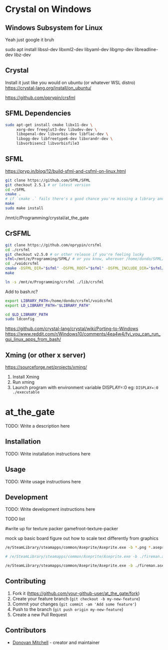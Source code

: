 # Crystal on Windows

## Windows Subsystem for Linux
Yeah just google it bruh

sudo apt install libssl-dev libxml2-dev libyaml-dev libgmp-dev libreadline-dev libz-dev


## Crystal
Install it just like you would on ubuntu (or whatever WSL distro)
https://crystal-lang.org/install/on_ubuntu/

https://github.com/oprypin/crsfml

## SFML Dependencies
```bash
sudo apt-get install cmake libx11-dev \
     xorg-dev freeglut3-dev libudev-dev \
     libopenal-dev libvorbis-dev libflac-dev \
     libogg-dev libfreetype6-dev libxrandr-dev \
     libvorbisenc2 libvorbisfile3
```
## SFML
https://pryp.in/blog/12/build-sfml-and-csfml-on-linux.html
```bash
git clone https://github.com/SFML/SFML
git checkout 2.5.1 # or latest version
cd ~/SFML
cmake .
# if `cmake .` fails there's a good chance you're missing a library and it tells you that.
make
sudo make install
```

/mnt/c/Programming/crystal/at_the_gate

## CrSFML
```bash
git clone https://github.com/oprypin/crsfml
cd ./crsfml
git checkout v2.5.0 # or other release if you're feeling lucky
sfml=/mnt/e/Programming/SFML/ # or you know, wherever /home/dondo/SFML/
cd ./voidcrsfml
cmake -DSFML_DIR="$sfml" -DSFML_ROOT="$sfml" -DSFML_INCLUDE_DIR="$sfml/include" -DCMAKE_MODULE_PATH="$sfml/cmake/Modules" .
make
```

```bash
ln -s /mnt/e/Programming/crsfml ./lib/crsfml
```

Add to bash.rc?
```bash
export LIBRARY_PATH=/home/dondo/crsfml/voidcsfml
export LD_LIBRARY_PATH="$LIBRARY_PATH"
```

``` bash
cd $LD_LIBRARY_PATH
sudo ldconfig
```

https://github.com/crystal-lang/crystal/wiki/Porting-to-Windows
https://www.reddit.com/r/Windows10/comments/4ea4w4/fyi_you_can_run_gui_linux_apps_from_bash/



## Xming (or other x server)
https://sourceforge.net/projects/xming/
1. Install Xming
2. Run xming
3. Launch program with environment variable DISPLAY=:0 eg: `DISPLAY=:0 ./executable`


# at_the_gate

TODO: Write a description here

## Installation

TODO: Write installation instructions here

## Usage

TODO: Write usage instructions here

## Development

TODO: Write development instructions here

TODO list

#write up for texture packer
gamefroot-texture-packer

mock up basic board
figure out how to scale text differently from graphics

```bash
/e/SteamLibrary/steamapps/common/Aseprite/Aseprite.exe -b *.png *.aseprite --sheet-pack --sheet ./atlas/atlas.png --data ./atlas/atlas.json --format json-array --filename-format '{title}/{tag}/{frame}'

# /e/SteamLibrary/steamapps/common/Aseprite/Aseprite.exe -b ./fireman.aseprite --sheet ./fireman/sprites.png --data ./fireman/fireman.json --format json-array --list-tags

/e/SteamLibrary/steamapps/common/Aseprite/Aseprite.exe -b ./fireman.aseprite *.png --sheet-pack --sheet ./atlas/atlas.png --data ./atlas/atlas.json --format json-array --list-tags
```

## Contributing

1. Fork it (<https://github.com/your-github-user/at_the_gate/fork>)
2. Create your feature branch (`git checkout -b my-new-feature`)
3. Commit your changes (`git commit -am 'Add some feature'`)
4. Push to the branch (`git push origin my-new-feature`)
5. Create a new Pull Request

## Contributors

- [Donovan Mitchell](https://github.com/your-github-user) - creator and maintainer
